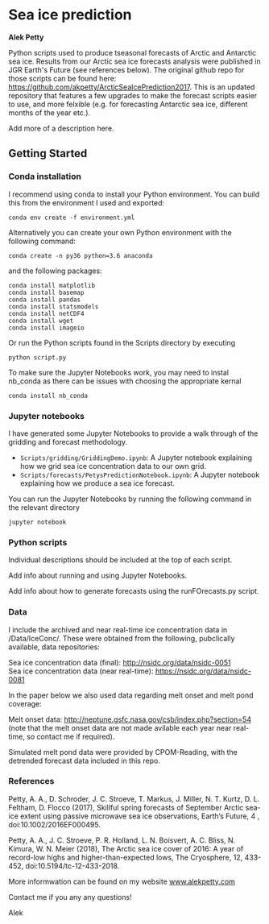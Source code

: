 # Sea ice prediction
**Alek Petty**

Python scripts used to produce tseasonal forecasts of Arctic and Antarctic sea ice. Results from our Arctic sea ice forecasts analysis were published in JGR Earth's Future (see references below). The original github repo for those scripts can be found here: https://github.com/akpetty/ArcticSeaIcePrediction2017. This is an updated repository that features a few upgrades to make the forecast scripts easier to use, and more felxible (e.g. for forecasting Antarctic sea ice, different months of the year etc.).

Add more of a description here.

## Getting Started

### Conda installation

I recommend using conda to install your Python environment. You can build this from the environment I used and exported:
```
conda env create -f environment.yml
```

Alternatively you can create your own Python environment with the following command:
```
conda create -n py36 python=3.6 anaconda
```
and the following packages:
```
conda install matplotlib
conda install basemap
conda install pandas
conda install statsmodels
conda install netCDF4
conda install wget
conda install imageio
``` 

Or run the Python scripts found in the Scripts directory by executing
```
python script.py
``` 

To make sure the Jupyter Notebooks work, you may need to instal nb_conda as there can be issues with choosing the appropriate kernal

```
conda install nb_conda
``` 

### Jupyter notebooks

I have generated some Jupyter Notebooks to provide a walk through of the gridding and forecast methodology. 

+ ```Scripts/gridding/GriddingDemo.ipynb```: A Jupyter notebook explaining how we grid sea ice concentration data to our own grid.
+ ```Scripts/forecasts/PetysPredictionNotebook.ipynb```: A Jupyter notebook explaining how we produce a sea ice forecast.

You can run the Jupyter Notebooks by running the following command in the relevant directory 

```
jupyter notebook
``` 

### Python scripts

Individual descriptions should be included at the top of each script.

Add info about running and using Jupyter Notebooks.

Add info about how to generate forecasts using the runFOrecasts.py script.


### Data

I include the archived and near real-time ice concentration data in /Data/IceConc/. These were obtained from the following, pubclically available, data repositories:

Sea ice concentration data (final): http://nsidc.org/data/nsidc-0051    
Sea ice concentration data (near real-time): https://nsidc.org/data/nsidc-0081   

In the paper below we also used data regarding melt onset and melt pond coverage:

Melt onset data: http://neptune.gsfc.nasa.gov/csb/index.php?section=54   
(note that the melt onset data are not made avilable each year near real-time, so contact me if required).

Simulated melt pond data were provided by CPOM-Reading, with the detrended forecast data included in this repo.

### References

Petty, A. A., D. Schroder, J. C. Stroeve, T. Markus, J. Miller, N. T. Kurtz, D. L. Feltham, D. Flocco (2017), Skillful spring forecasts of September Arctic sea-ice extent using passive microwave sea ice observations, Earth’s Future, 4 , doi:10.1002/2016EF000495.

Petty, A. A., J. C. Stroeve, P. R. Holland, L. N. Boisvert, A. C. Bliss, N. Kimura, W. N. Meier (2018), The Arctic sea ice cover of 2016: A year of record-low highs and higher-than-expected lows, The Cryosphere, 12, 433-452, doi:10.5194/tc-12-433-2018.

More informwation can be found on my website www.alekpetty.com

Contact me if you any any questions!

Alek
